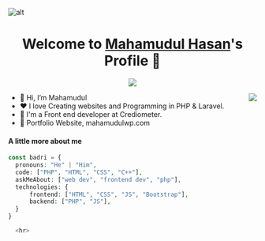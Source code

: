 ![alt](https://buddy.works/guides/covers/php-integration-tests-apache-docker/php-custom-service-cover.png)


<p align="center">
  <h1 align="center">Welcome to <a href="https://github.com/mahmudul9">
Mahamudul Hasan</a>'s Profile 👋</h1>
</p>

<p align="center">
  <a align="center" href="https://github.com/DenverCoder1/readme-typing-svg"><img src="https://readme-typing-svg.herokuapp.com?&font=IBM+Plex+Sans&color=F72EE2&size=25&lines=Welcome+to+my+GitHub+Profile!;I'm+a+Front+end+developer;I'm+a+competitive+programmer;I'm+a+PHP+Laravel+developer" /></a>
</p>



<img align="right" src="https://media.giphy.com/media/M9gbBd9nbDrOTu1Mqx/giphy.gif">
<ul>
  <li>👋 Hi, I’m Mahamudul</li>
  <li>❤️ I love Creating websites and Programming in PHP & Laravel.</li>
  <li>💼 I'm a Front end developer at Crediometer.</li>
  <li>🧐 Portfolio Website, mahamudulwp.com</li>
</ul>


#### A little more about me
```PHP
const badri = {
  pronouns: "He" | "Him",
  code: ["PHP", "HTML", "CSS", "C++"],
  askMeAbout: ["web dev", "frontend dev", "php"],
  technologies: {
      frontend: ["HTML", "CSS", "JS", "Bootstrap"],
      backend: ["PHP", "JS"],
  }
}

  <hr>
 



